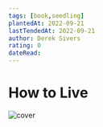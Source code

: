```yaml
---
tags: [book,seedling]
plantedAt: 2022-09-21
lastTendedAt: 2022-09-21
author: Derek Sivers
rating: 0
dateRead: 
---
```


# How to Live

![cover](https://i.gr-assets.com/images/S/compressed.photo.goodreads.com/books/1622315303l/58188742._SY475_.jpg)

